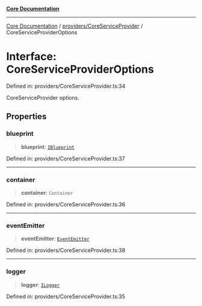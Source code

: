[**Core Documentation**](../../../README.md)

***

[Core Documentation](../../../README.md) / [providers/CoreServiceProvider](../README.md) / CoreServiceProviderOptions

# Interface: CoreServiceProviderOptions

Defined in: providers/CoreServiceProvider.ts:34

CoreServiceProvider options.

## Properties

### blueprint

> **blueprint**: [`IBlueprint`](../../../declarations/type-aliases/IBlueprint.md)

Defined in: providers/CoreServiceProvider.ts:37

***

### container

> **container**: `Container`

Defined in: providers/CoreServiceProvider.ts:36

***

### eventEmitter

> **eventEmitter**: [`EventEmitter`](../../../events/EventEmitter/classes/EventEmitter.md)

Defined in: providers/CoreServiceProvider.ts:38

***

### logger

> **logger**: [`ILogger`](../../../declarations/interfaces/ILogger.md)

Defined in: providers/CoreServiceProvider.ts:35
